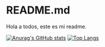 # README.md


Hola a todos, este es mi readme.

[![Anurag's GitHub stats](https://github-readme-stats.vercel.app/api?username=Braggiouy&show_icons=true&include_all_commits=true&theme=vue-dark)](https://github.com/anuraghazra/github-readme-stats)
[![Top Langs](https://github-readme-stats.vercel.app/api/top-langs/?username=Braggiouy&langs_count=8&theme=vue-dark)](https://github.com/anuraghazra/github-readme-stats)
